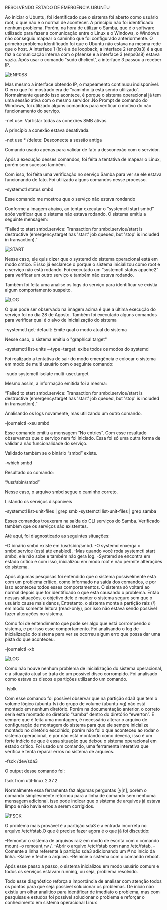 RESOLVENDO ESTADO DE EMERGÊNCIA UBUNTU 

Ao iniciar o Ubuntu, foi identificado que o sistema foi aberto como usuário root, o que não é o normal de acontecer. A princípio não foi identificado nenhum problema. 
Porém, na hora de utilizar o Samba, que é o software utilizado para fazer a comunicação entre o Linux e o Windows, o Windows não conseguiu mapear o caminho que foi configurado anteriormente. 
O primeiro problema identificado foi que o Ubuntu não estava na mesma rede que o host. A interface 1 (lo) é a de loopback, a interface 2 (enp0s3) é a que faz a comunicação interna com o pfsense e a interface 3 (enps0s8) estava vazia. Após usar o comando "sudo dhclient', a interface 3 passou a receber IP. 

![ENP0S8](../Assets/Utilitarios/enp0s8.png)

Mas mesmo a interface obtendo IP, o mapeamento continuou indisponível. O erro que foi mostrado era de “caminho já está sendo utilizado”. Normalmente quando isso acontece, é porque o sistema operacional já tem uma sessão ativa com o mesmo servidor .No Prompt de comando do Windows, foi utilizado alguns comandos para verificar o motivo do não funcionamento do serviço. 

-net use: Vai listar todas as conexões SMB ativas.

A princípio a conexão estava desativada.

-net use * /delete: Desconecte a sessão antiga

Comando usado apenas para validar de fato a desconexão com o servidor. 

Após a execução desses comandos, foi feita a tentativa de mapear o Linux, porém sem sucesso também. 

Com isso, foi feita uma verificação no serviço Samba para ver se ele estava funcionando de fato. Foi utilizado alguns comandos nesse processo.

-systemctl status smbd

Esse comando me mostrou que o serviço não estava rondando 

Conforme a imagem abaixo, ao tentar executar o “systemctl start smbd” após verificar que o sistema não estava rodando. O sistema emitiu a seguinte mensagem: 

“Failed to start smbd.service: Transaction for smbd.service/start is destructive (emergency.target has 'start' job queued, but 'stop' is included in transaction).”

![START](../Assets/Utilitario/startsmbd.png)

Nesse caso, ele quis dizer que o systemd do sistema operacional está em modo crítico. E isso já esclarece o porque o sistema inicializou como root e o serviço não está rodando. Foi executado um “systemctl status apache2” para verificar um outro serviço e também não estava rodando. 

Também foi feita uma analise os logs do serviço para identificar se existia algum comportamento suspeito. 

![LOG](../Assets/Utilitarios/logsmbd.png)

O que pode ser observado na imagem acima é que a última execução do serviço foi no dia 28 de Agosto. Também foi executado alguns comandos para verificar qual é o alvo de inicialização do sistema 

-systemctl get-default: Emite qual o modo atual do sistema

Nesse caso, o sistema emitiu o "graphical.target"

-systemctl list-units --type=target: exibe todos os modos do systemd 

Foi realizado a tentativa de sair do modo emergência e colocar o sistema em modo de multi usuário com o seguinte comando: 

-sudo systemctl isolate multi-user.target 

Mesmo assim, a informação emitida foi a mesma: 

“Failed to start smbd.service: Transaction for smbd.service/start is destructive (emergency.target has 'start' job queued, but 'stop' is included in transaction).”

Analisando os logs novamente, mas utilizando um outro comando.

-journalctl -xeu smbd

Esse comando emitiu a mensagem “No entries”. Com esse resultado observamos que o serviço nem foi iniciado. Essa foi só uma outra forma de validar a não funcionalidade do serviço. 

Validado também se o binário “smbd” existe.

-which smbd

Resultado do comando:

“/usr/sbin/smbd”

Nesse caso, o arquivo smbd segue o caminho correto.

Listando os serviços disponiveis 

-systemctl list-unit-files | grep smb
-systemctl list-unit-files | grep samba

Esses comandos trouxeram na saída do CLI serviços do Samba. Verificado também que os serviços são existentes.

Até aqui, foi diagnosticado as seguintes situações:

-O binário smbd existe em /usr/sbin/smbd.
-O systemd enxerga o smbd.service (está até enabled).
-Mas quando você roda systemctl start smbd, ele não sobe e também não gera log.
-Systemd se encontra em estado crítico e com isso, inicializou em modo root e não permite alterações do sistema.

Após algumas pesquisas foi entendido que o sistema possivelmente está com um problema crítico, como informado na saída dos comandos, e por isso aconteceu todos esses comportamentos. O sistema só voltará ao normal depois que for identificado o que está causando o problema. Então nessas situações, o objetivo dele é manter o sistema seguro sem que o usuário cause mais danos, Entretanto, o sistema monta a partição raiz (/) em modo somente leitura (read-only), por isso não estava sendo possível fazer alterações no sistema.

Como foi de entendimento que pode ser algo que está corrompendo o sistema, e por isso esse comportamento. Foi analisando o log de inicialização do sistema para ver se ocorreu algum erro que possa dar uma pista do que aconteceu.

-journalctl -xb

![LOG](../Assets/Utilitarios/journalctl-xb.png)

Como não houve nenhum problema de inicialização do sistema operacional, e a situação atual se trata de um possível disco corrompido. Foi analisado como estava os discos e partições utilizando um comando.

-lsblk 

Com esse comando foi possível observar que na partição sda3 que tem o volume lógico (ubuntu-lv) do grupo de volume (ubuntu-vg) não está montado em nenhum diretório. Porém na documentação anterior, o correto seria está montado no diretório “samba” dentro do diretório “ewerton”. E sempre que é feita uma montagem, é necessário alterar o arquivo de configuração de montagem do sistema para que ele sempre inicialize montado no diretório escolhido, porém não foi o que aconteceu ao rodar o sistema operacional, e por não está montando como deveria, isso é um forte indício de que é essa situação que deixou o sistema operacional em estado crítico. Foi usado um comando, uma ferramenta interativa que verifica e tenta reparar erros no sistema de arquivos. 

-fsck /dev/sda3

O output desse comando foi:

fsck from util-linux 2.37.2

Normalmente essa ferramenta faz algumas perguntas [y|n], porém o comando simplesmente retornou para a linha de comando sem nenhuma mensagem adicional, isso pode indicar que o sistema de arquivos já estava limpo e não havia erros a serem corrigidos.

![FSCK](../Assets/Utilitarios/fsck.png)

O problema mais provável é a partição sda3 e a entrada incorreta no arquivo /etc/fstab.O que é preciso fazer agora é o que já foi discutido:

-Remontar o sistema de arquivos raiz em modo de escrita com o comando mount -o remount,rw /.
-Abrir o arquivo /etc/fstab com nano /etc/fstab.
-Comente a linha referente à partição sda3 adicionando um # no início da linha.
-Salve e feche o arquivo.
-Reinicie o sistema com o comando reboot.

Após esse passo a passo, o sistema inicializou em modo usuário comum e todos os serviços estavam running, ou seja, problema resolvido.

Todo esse diagnóstico reforça a importância de analisar com atenção todos os pontos para que seja possível solucionar os problemas. De início não existiu um olhar analitico para identificar de imediato o problema, mas com pesquisas e estudos foi possível solucionar o problema  e reforçar o conhecimento em sistema operacional Linux  






